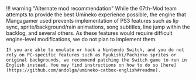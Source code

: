 !!! warning "Alternate mod recommendation"
    While the <nobr>07th-Mod</nobr> team attempts to provide the best Umineko experience possible, the engine that Mangagamer used prevents implementation of PS3 features such as lip sync, sprite/background/rain animations, song subtitles, line jump within the backlog, and several others. As these features would require difficult engine-level modifications, we do not plan to implement them.

    If you are able to emulate or hack a Nintendo Switch, and you do not rely on PC-specific features such as Ryukishi/Pachinko sprites or original backgrounds, we recommend patching the Switch game to run in English instead. You may find instructions on how to do so [here](https://github.com/andolga/umineko-catbox-english#readme).
